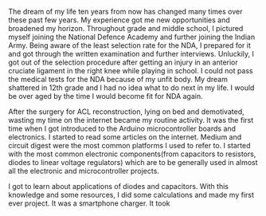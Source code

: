 The dream of my life ten years from now has changed many times over these past few years. My experience got me new opportunities and broadened my horizon. Throughout grade and middle school, I pictured myself joining the National Defence Academy and further joining the Indian Army. Being aware of the least selection rate for the NDA, I prepared for it and got through the written examination and further interviews. Unluckily, I got out of the selection procedure after getting an injury in an anterior cruciate ligament in the right knee while playing in school. I could not pass the medical tests for the NDA because of my unfit body. My dream shattered in 12th grade and I had no idea what to do next in my life. I would be over aged by the time I would become fit for NDA again.

After the surgery for ACL reconstruction, lying on bed and demotivated, wasting my time on the internet became my routine activity. It was the first time when I got introduced to the Arduino microcontroller boards and electronics. I started to read some articles on the internet. Medium and circuit digest were the most common platforms I used to refer to. I started with the most common electronic components(from capacitors to resistors, diodes to linear voltage regulators) which are to be generally used in almost all the electronic and microcontroller projects.

I got to learn about applications of diodes and capacitors. With this knowledge and some resources, I did some calculations and made my first ever project. It was a smartphone charger. It took 
